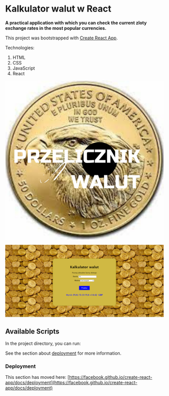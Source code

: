 # Kalkulator walut w React

**A practical application with which you can check the current zloty exchange rates in the most popular currencies.**

This project was bootstrapped with [Create React App](https://github.com/facebook/create-react-app).

Technologies:
1. HTML
2. CSS
3. JavaScript
4. React

![Logo aplikacji](src/App/images/share2.png)

![Widok aplikacji](src/App/images/Zrzut%20ekranu.png)
## Available Scripts

In the project directory, you can run:

See the section about [deployment](https://facebook.github.io/create-react-app/docs/deployment) for more information.


### Deployment

This section has moved here: [https://facebook.github.io/create-react-app/docs/deployment](https://facebook.github.io/create-react-app/docs/deployment)